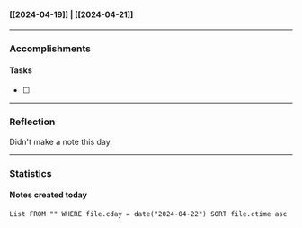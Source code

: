 #### [[2024-04-19]] | [[2024-04-21]]

---
### Accomplishments
#### Tasks
- [ ] 
---
### Reflection
Didn't make a note this day.

---
### Statistics
#### Notes created today
```dataview
List FROM "" WHERE file.cday = date("2024-04-22") SORT file.ctime asc
```